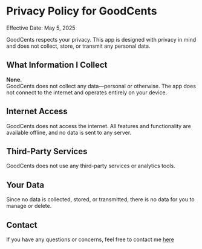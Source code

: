# Privacy Policy for GoodCents

Effective Date: May 5, 2025

GoodCents respects your privacy. This app is designed with privacy in mind and does not collect, store, or transmit any personal data.

## What Information I Collect
<b>None.</b><br>
GoodCents does not collect any data—personal or otherwise. The app does not connect to the internet and operates entirely on your device.

## Internet Access
GoodCents does not access the internet. All features and functionality are available offline, and no data is sent to any server.

## Third-Party Services
GoodCents does not use any third-party services or analytics tools.

## Your Data
Since no data is collected, stored, or transmitted, there is no data for you to manage or delete.

## Contact
If you have any questions or concerns, feel free to contact me [here](https://bentheminernz.com/contact)
